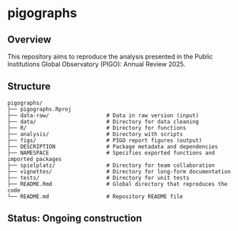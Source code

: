 # pigographs

## Overview

This repository aims to reproduce the analysis presented in the Public Institutions Global Observatory (PIGO): Annual Review 2025.

## Structure



```         
pigographs/
├── pigographs.Rproj           
├── data-raw/                  # Data in raw version (input)
├── data/                      # Directory for data cleaning
├── R/                         # Directory for functions
├── analysis/                  # Directory with scripts
├── figs/                      # PIGO report figures (output)
├── DESCRIPTION                # Package metadata and dependencies
├── NAMESPACE                  # Specifies exported functions and imported packages
├── spielplatz/                # Directory for team collaboration
├── vignettes/                 # Directory for long-form documentation 
├── tests/                     # Directory for unit tests
├── README.Rmd                 # Global directory that reproduces the code 
└── README.md                  # Repository README file
```

## Status: Ongoing construction
